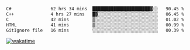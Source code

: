 <!--START_SECTION:waka-->

```txt
C#               62 hrs 34 mins  ██████████████████████▓░░   90.45 %
C++              4 hrs 27 mins   █▓░░░░░░░░░░░░░░░░░░░░░░░   06.45 %
C                42 mins         ▒░░░░░░░░░░░░░░░░░░░░░░░░   01.02 %
HTML             41 mins         ▒░░░░░░░░░░░░░░░░░░░░░░░░   00.99 %
GitIgnore file   16 mins         ░░░░░░░░░░░░░░░░░░░░░░░░░   00.39 %
```

<!--END_SECTION:waka-->
[![wakatime](https://wakatime.com/badge/user/6c2f442e-41b4-42e3-bc06-d5d8203ad1da.svg)](https://wakatime.com/@6c2f442e-41b4-42e3-bc06-d5d8203ad1da)

